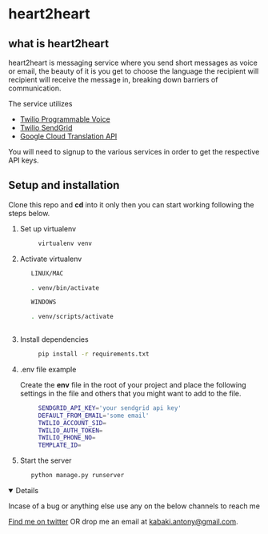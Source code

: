 # heart2heart

## what is heart2heart

heart2heart is messaging service where you send short messages as voice or email,
the beauty of it is you get to choose the language the recipient will recipient will receive the message in, breaking down barriers of communication.

The service utilizes

- [Twilio Programmable Voice](https://www.twilio.com/docs/voice)
- [Twilio SendGrid](https://sendgrid.com/)
- [Google Cloud Translation API](https://cloud.google.com/translate/docs/reference/rest)

You will need to signup to the various services in order to get the respective API keys.

## Setup and installation


   Clone this repo and **cd** into it only then you can start working following the steps below.

1. Set up virtualenv

   ```bash
        virtualenv venv
   ```

2. Activate virtualenv

   ```bash
      LINUX/MAC

      . venv/bin/activate

      WINDOWS

      . venv/scripts/activate
      
   ```

3. Install dependencies

   ```bash
        pip install -r requirements.txt
   ```

4. .env file example

    Create the **env** file in the root of your project and place the following settings in the file and others that you might want to add to the file.

   ```bash
        SENDGRID_API_KEY='your sendgrid api key'
        DEFAULT_FROM_EMAIL='some email'
        TWILIO_ACCOUNT_SID=
        TWILIO_AUTH_TOKEN=
        TWILIO_PHONE_NO=
        TEMPLATE_ID=
   ```

5. Start the server

   ```bash
      python manage.py runserver
   ```

<details open>

Incase of a bug or anything else use any on the below channels to reach me

[Find me on twitter](https://twitter.com/kabakikiarie) OR  drop me an email at <kabaki.antony@gmail.com>.
